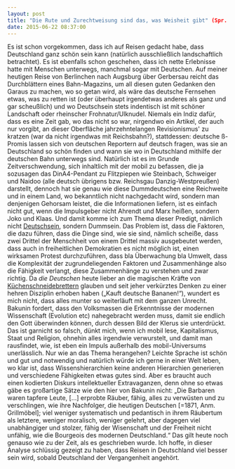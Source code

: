 ```yaml
---
layout: post
title: "Die Rute und Zurechtweisung sind das, was Weisheit gibt" (Spr. 17, 10, zitiert nach "Das Geheimnis des Familienglücks", Traktat der Zeugen Jehovas, 1996/2012)
date: 2015-06-22 08:37:00 
---
```


Es ist schon vorgekommen, dass ich auf Reisen gedacht habe, dass Deutschland ganz schön sein kann (natürlich ausschließlich landschaftlich betrachtet). Es ist ebenfalls schon geschehen, dass ich nette Erlebnisse hatte mit Menschen unterwegs, manchmal sogar mit Deutschen. Auf meiner heutigen Reise von Berlinchen nach Augsburg über Gerbersau reicht das Durchblättern eines Bahn-Magazins, um all diesen guten Gedanken den Garaus zu machen, wo so getan wird, als wäre das deutsche Fernsehen etwas, was zu retten ist (oder überhaupt irgendetwas anderes als ganz und gar scheußlich) und wo Deutschsein stets indentisch ist mit schöner Landschaft oder rheinscher Frohnatur/Ulknudel. Niemals ein Indiz dafür, dass es eine Zeit gab, wo das nicht so war, nirgendwo ein Artikel, der auch nur vorgibt, an dieser Oberfläche jahrzehntelangen Revisionismus' zu kratzen (war da nicht irgendwas mit Reichsbahn?), stattdessen: deutsche ß-Promis lassen sich von deutschen Reportern auf deutsch fragen, was sie an Deutschland so schön finden und wann sie wo in Deutschland mithilfe der deutschen Bahn unterwegs sind. Natürlich ist es im Grunde Zeitverschwendung, sich inhaltlich mit der mobil zu befassen, die ja sozusagen das DinA4-Pendant zu Flitzpiepen wie Steinbach, Schweiger und Naidoo (alle deutsch übrigens bzw. Reichsgau Danzig-Westpreußen) darstellt, dennoch hat sie genau wie diese Dummdeutschen eine Reichweite und in einem Land, wo bekanntlich nicht nachgedacht wird, sondern man denjenigen Gehorsam leistet, die die Informationen liefern, ist es einfach nicht gut, wenn die Impulsgeber nicht Ahrendt und Marx heißen, sondern Joko und Klaas. Und damit komme ich zum Thema dieser Predigt, nämlich nicht [Deutschsein](https://www.youtube.com/watch?v=vlpr8GpwjWo), sondern Dummsein. Das Problem ist, dass die Faktoren, die dazu führen, dass die Dinge sind, wie sie sind, nämlich scheiße, dass zwei Drittel der Menschheit von einem Drittel massiv ausgebeutet werden, dass auch in freiheitlichen Demokratien es nicht möglich ist, einen wirksamen Protest durchzuführen, dass bla Überwachung bla Umwelt, dass die Komplexität der zugrundeliegenden Faktoren und Zusammenhänge also die Fähigkeit verlangt, diese Zusammenhänge zu verstehen und zwar richtig. Da *die Deutschen* heute lieber an die magischen Kräfte von [Küchenschneidebrettern](http://www.amazon.de/Hildegard-Orgonakkumulator-von-Jentschura-Energetisierung/dp/B0044S3CEK) glauben und seit jeher verkürztes Denken zu einer hehren Disziplin erhoben haben („Kauft deutsche Bananen!“), wundert es mich nicht, dass alles munter so weiterläuft mit dem ganzen Unrecht. Bakunin fordert, dass den Volksmassen die Erkenntnisse der modernen Wissenschaft (Evolution etc) nahegebracht werden muss, damit sie endlich den Gott überwinden können, durch dessen Bild der Klerus sie unterdrückt.
Das ist garnicht so falsch, dünkt mich, wenn ich mobil lese, Kapitalismus, Staat und Religion, ohnehin alles irgendwie verwurstelt, und damit man rausfindet, wie, ist eben ein Impuls außerhalb des mobil-Universums unerlässlich. Nur wie an das Thema herangehen? Leichte Sprache ist schön und gut und notwendig und natürlich würde ich gerne in einer Welt leben, wo klar ist, dass Wissenshierarchien keine anderen Hierarchien generieren und verschiedene Fähigkeiten etwas gutes sind. Aber es braucht auch einen kodierten Diskurs intellektueller Extravaganzen, denn ohne so etwas gäbe es großartige Sätze wie den hier von Bakunin nicht: „Die Barbaren waren tapfere Leute, \[...\] erprobte Räuber, fähig, alles zu verwüsten und zu verschlingen, wie ihre Nachfolger, die heutigen Deutschen [=1871, Anm. Grillmöbel]; viel weniger systematisch und pedantisch in ihrem Räubertum als letztere, weniger moralisch, weniger gelehrt, aber dagegen viel unabhängiger und stolzer, fähig der Wisenschaft und der Freiheit nicht unfähig, wie die Bourgeois des modernen Deutschland.“ Das gilt heute noch genauso wie zu der Zeit, als es geschrieben wurde. Ich hoffe, in dieser Analyse schlüssig gezeigt zu haben, dass Reisen in Deutschland viel besser sein wird, sobald Deutschland der Vergangenheit angehört. 

